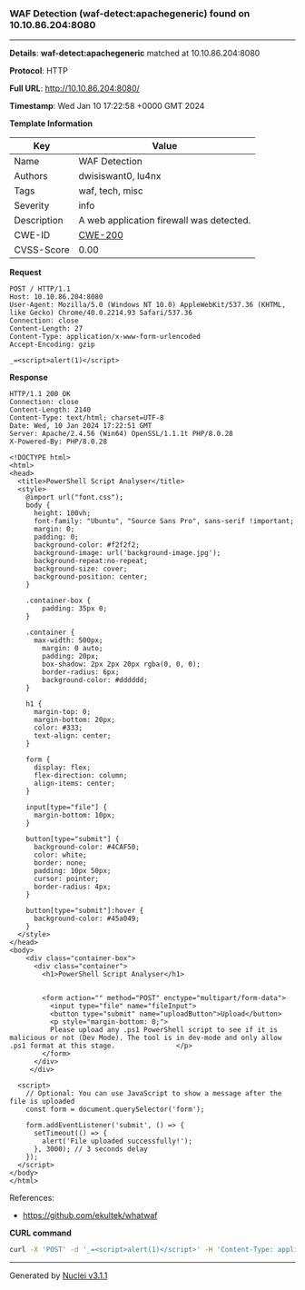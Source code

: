 ### WAF Detection (waf-detect:apachegeneric) found on 10.10.86.204:8080

----
**Details**: **waf-detect:apachegeneric** matched at 10.10.86.204:8080

**Protocol**: HTTP

**Full URL**: http://10.10.86.204:8080/

**Timestamp**: Wed Jan 10 17:22:58 +0000 GMT 2024

**Template Information**

| Key | Value |
| --- | --- |
| Name | WAF Detection |
| Authors | dwisiswant0, lu4nx |
| Tags | waf, tech, misc |
| Severity | info |
| Description | A web application firewall was detected. |
| CWE-ID | [CWE-200](https://cwe.mitre.org/data/definitions/200.html) |
| CVSS-Score | 0.00 |

**Request**
```http
POST / HTTP/1.1
Host: 10.10.86.204:8080
User-Agent: Mozilla/5.0 (Windows NT 10.0) AppleWebKit/537.36 (KHTML, like Gecko) Chrome/40.0.2214.93 Safari/537.36
Connection: close
Content-Length: 27
Content-Type: application/x-www-form-urlencoded
Accept-Encoding: gzip

_=<script>alert(1)</script>
```

**Response**
```http
HTTP/1.1 200 OK
Connection: close
Content-Length: 2140
Content-Type: text/html; charset=UTF-8
Date: Wed, 10 Jan 2024 17:22:51 GMT
Server: Apache/2.4.56 (Win64) OpenSSL/1.1.1t PHP/8.0.28
X-Powered-By: PHP/8.0.28

<!DOCTYPE html>
<html>
<head>
  <title>PowerShell Script Analyser</title>
  <style>
	@import url("font.css");
    body {
	  height: 100vh;
      font-family: "Ubuntu", "Source Sans Pro", sans-serif !important;
      margin: 0;
      padding: 0;
      background-color: #f2f2f2;
      background-image: url('background-image.jpg');
	  background-repeat:no-repeat;
      background-size: cover;
      background-position: center;
    }
	
	.container-box {
		padding: 35px 0;
	}
    
    .container {
      max-width: 500px;
		margin: 0 auto;
		padding: 20px;
		box-shadow: 2px 2px 20px rgba(0, 0, 0);
		border-radius: 6px;
		background-color: #dddddd;
	}
    
    h1 {
      margin-top: 0;
      margin-bottom: 20px;
      color: #333;
      text-align: center;
    }
    
    form {
      display: flex;
      flex-direction: column;
      align-items: center;
    }
    
    input[type="file"] {
      margin-bottom: 10px;
    }
    
    button[type="submit"] {
      background-color: #4CAF50;
      color: white;
      border: none;
      padding: 10px 50px;
	  cursor: pointer;
      border-radius: 4px;
    }
    
    button[type="submit"]:hover {
      background-color: #45a049;
    }
  </style>
</head>
<body>
	<div class="container-box">
	  <div class="container">
		<h1>PowerShell Script Analyser</h1>
				
		
		<form action="" method="POST" enctype="multipart/form-data">
		  <input type="file" name="fileInput">
		  <button type="submit" name="uploadButton">Upload</button>
		  <p style="margin-bottom: 0;">
		  Please upload any .ps1 PowerShell script to see if it is malicious or not (Dev Mode). The tool is in dev-mode and only allow .ps1 format at this stage.				</p>
		</form>
	  </div>
	 </div>
  
  <script>
    // Optional: You can use JavaScript to show a message after the file is uploaded
    const form = document.querySelector('form');
    
    form.addEventListener('submit', () => {
      setTimeout(() => {
        alert('File uploaded successfully!');
      }, 3000); // 3 seconds delay
    });
  </script>
</body>
</html>

```

References: 
- https://github.com/ekultek/whatwaf

**CURL command**
```sh
curl -X 'POST' -d '_=<script>alert(1)</script>' -H 'Content-Type: application/x-www-form-urlencoded' -H 'Host: 10.10.86.204:8080' -H 'User-Agent: Mozilla/5.0 (Windows NT 10.0) AppleWebKit/537.36 (KHTML, like Gecko) Chrome/40.0.2214.93 Safari/537.36' 'http://10.10.86.204:8080/'
```

----

Generated by [Nuclei v3.1.1](https://github.com/projectdiscovery/nuclei)